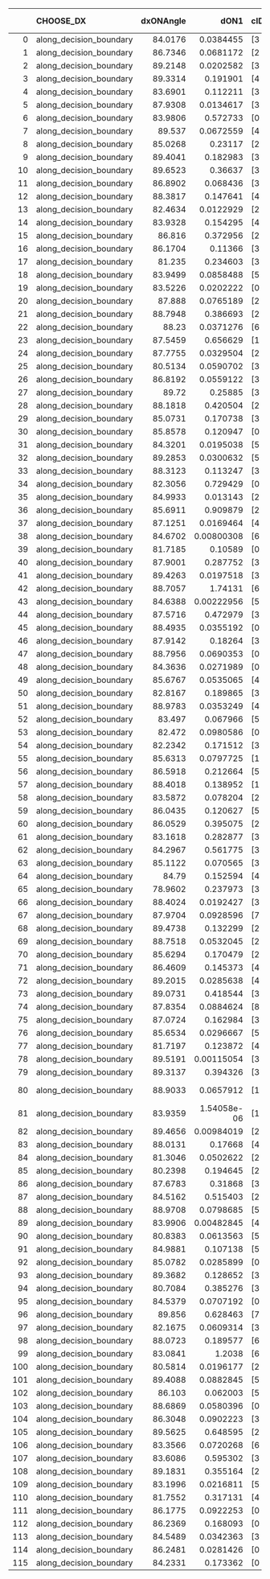 |     | CHOOSE_DX               |   dxONAngle |        dON1 | cIDON1   |   dON_patch_1 |   nTON |         dON |   dxOFFAngle |       dOFF1 | cIDOFF1   |   dOFF_patch_1 |   nTOFF |        dOFF | SUCCESS   |   nExp |   dual_point_id |   subpoint_time_seconds |   total_execution_time |        logp |         dOFF/dON | Vote dOFF>dON   |
|----:|:------------------------|------------:|------------:|:---------|--------------:|-------:|------------:|-------------:|------------:|:----------|---------------:|--------:|------------:|:----------|-------:|----------------:|------------------------:|-----------------------:|------------:|-----------------:|:----------------|
|   0 | along_decision_boundary |     84.0176 | 0.0384455   | [3 7]    |   0.0384455   |      1 | 0.0384455   |      84.7687 | 0.219325    | [3 7]     |    0.219325    |       1 | 0.219325    | True      |      1 |               1 |                1.12049  |                1.93411 |  0          |      5.70482     | True            |
|   1 | along_decision_boundary |     86.7346 | 0.0681172   | [2 4]    |   0.0681172   |      1 | 0.0681172   |      85.8968 | 0.0792067   | [2 4]     |    0.0792067   |       1 | 0.0792067   | True      |      2 |               2 |                1.0156   |                3.03661 | -0.5        |      1.1628      | True            |
|   2 | along_decision_boundary |     89.2148 | 0.0202582   | [3 6]    |   0.0202582   |      1 | 0.0202582   |      89.4778 | 0.088799    | [3 6]     |    0.088799    |       1 | 0.088799    | True      |      3 |               3 |                0.73251  |                3.85388 | -1          |      4.38336     | True            |
|   3 | along_decision_boundary |     89.3314 | 0.191901    | [4 7]    |   0.191901    |      1 | 0.191901    |      86.5558 | 0.0767771   | [4 7]     |    0.0767771   |       1 | 0.0767771   | False     |      4 |               4 |                0.781441 |                4.75112 | -1.5        |      0.400086    | False           |
|   4 | along_decision_boundary |     83.6901 | 0.112211    | [3 5]    |   0.112211    |      1 | 0.112211    |      81.0421 | 0.111796    | [3 5]     |    0.111796    |       1 | 0.111796    | False     |      5 |               5 |                0.781869 |                5.61171 | -0.5        |      0.996305    | False           |
|   5 | along_decision_boundary |     87.9308 | 0.0134617   | [3 6]    |   0.0134617   |      1 | 0.0134617   |      89.3384 | 0.1182      | [3 6]     |    0.1182      |       1 | 0.1182      | True      |      6 |               6 |                0.787655 |                6.46448 | -0.1        |      8.78049     | True            |
|   6 | along_decision_boundary |     83.9806 | 0.572733    | [0 1]    |   0.572733    |      1 | 0.572733    |      85.8171 | 0.141403    | [0 1]     |    0.141403    |       1 | 0.141403    | False     |      7 |               7 |                1.59548  |                8.09684 | -0.333333   |      0.246891    | False           |
|   7 | along_decision_boundary |     89.537  | 0.0672559   | [4 6]    |   0.0672559   |      1 | 0.0672559   |      89.019  | 0.0202946   | [4 6]     |    0.0202946   |       1 | 0.0202946   | False     |      8 |               8 |                1.26166  |                9.4074  | -0.0714286  |      0.301752    | False           |
|   8 | along_decision_boundary |     85.0268 | 0.23117     | [2 5]    |   0.23117     |      1 | 0.23117     |      87.1872 | 1.14154     | [2 5]     |    1.14154     |       1 | 1.14154     | True      |      9 |               9 |                1.13217  |               10.7967  | -0          |      4.93808     | True            |
|   9 | along_decision_boundary |     89.4041 | 0.182983    | [3 5]    |   0.182983    |      1 | 0.182983    |      89.1576 | 0.255733    | [3 5]     |    0.255733    |       1 | 0.255733    | True      |     10 |              10 |                1.0798   |               11.9294  | -0.0555556  |      1.39758     | True            |
|  10 | along_decision_boundary |     89.6523 | 0.36637     | [3 9]    |   0.36637     |      1 | 0.36637     |      89.9573 | 0.165513    | [3 9]     |    0.165513    |       1 | 0.165513    | False     |     11 |              11 |                1.13248  |               13.1497  | -0.2        |      0.451764    | False           |
|  11 | along_decision_boundary |     86.8902 | 0.068436    | [3 5]    |   0.068436    |      1 | 0.068436    |      89.2392 | 0.226801    | [3 5]     |    0.226801    |       1 | 0.226801    | True      |     12 |              12 |                0.772763 |               13.9586  | -0.0454545  |      3.31406     | True            |
|  12 | along_decision_boundary |     88.3817 | 0.147641    | [4 6]    |   0.147641    |      1 | 0.147641    |      88.4307 | 0.396317    | [4 6]     |    0.396317    |       1 | 0.396317    | True      |     13 |              13 |                1.03824  |               15.1117  | -0.166667   |      2.68433     | True            |
|  13 | along_decision_boundary |     82.4634 | 0.0122929   | [2 7]    |   0.0122929   |      1 | 0.0122929   |      83.7058 | 0.119456    | [2 7]     |    0.119456    |       1 | 0.119456    | True      |     14 |              14 |                0.770853 |               15.9791  | -0.346154   |      9.71746     | True            |
|  14 | along_decision_boundary |     83.9328 | 0.154295    | [4 7]    |   0.154295    |      1 | 0.154295    |      82.1598 | 0.0339345   | [4 7]     |    0.0339345   |       1 | 0.0339345   | False     |     15 |              15 |                0.740383 |               16.8781  | -0.571429   |      0.219932    | False           |
|  15 | along_decision_boundary |     86.816  | 0.372956    | [2 3]    |   0.372956    |      1 | 0.372956    |      86.7098 | 0.00835758  | [2 3]     |    0.00835758  |       1 | 0.00835758  | False     |     16 |              16 |                0.755819 |               17.7927  | -0.3        |      0.0224091   | False           |
|  16 | along_decision_boundary |     86.1704 | 0.11366     | [3 4]    |   0.11366     |      1 | 0.11366     |      85.8171 | 0.0127523   | [3 4]     |    0.0127523   |       1 | 0.0127523   | False     |     17 |              17 |                0.646972 |               18.5354  | -0.125      |      0.112197    | False           |
|  17 | along_decision_boundary |     81.235  | 0.234603    | [3 5]    |   0.234603    |      1 | 0.234603    |      82.7204 | 0.114294    | [3 5]     |    0.114294    |       1 | 0.114294    | False     |     18 |              18 |                0.79238  |               19.5135  | -0.0294118  |      0.487179    | False           |
|  18 | along_decision_boundary |     83.9499 | 0.0858488   | [5 6]    |   0.0858488   |      1 | 0.0858488   |      85.7584 | 0.0082277   | [5 6]     |    0.0082277   |       1 | 0.0082277   | False     |     19 |              19 |                0.742438 |               20.4064  | -0          |      0.0958394   | False           |
|  19 | along_decision_boundary |     83.5226 | 0.0202222   | [0 2]    |   0.0202222   |      1 | 0.0202222   |      89.1282 | 0.443996    | [1 2]     |    0.443996    |       1 | 0.443996    | True      |     20 |              20 |                1.18476  |               21.6688  | -0.0263158  |     21.9558      | True            |
|  20 | along_decision_boundary |     87.888  | 0.0765189   | [2 7]    |   0.0765189   |      1 | 0.0765189   |      88.2291 | 0.275752    | [2 7]     |    0.275752    |       1 | 0.275752    | True      |     21 |              21 |                0.686512 |               22.4261  | -0          |      3.60371     | True            |
|  21 | along_decision_boundary |     88.7948 | 0.386693    | [2 7]    |   0.386693    |      1 | 0.386693    |      88.7955 | 0.103208    | [2 7]     |    0.103208    |       1 | 0.103208    | False     |     22 |              22 |                1.40292  |               23.9749  | -0.0238095  |      0.2669      | False           |
|  22 | along_decision_boundary |     88.23   | 0.0371276   | [6 9]    |   0.0371276   |      1 | 0.0371276   |      88.736  | 0.28172     | [6 9]     |    0.28172     |       1 | 0.28172     | True      |     23 |              23 |                0.917605 |               25.0373  | -0          |      7.5879      | True            |
|  23 | along_decision_boundary |     87.5459 | 0.656629    | [1 2]    |   0.656629    |      1 | 0.656629    |      84.7015 | 0.290561    | [0 2]     |    0.290561    |       1 | 0.290561    | False     |     24 |              24 |                1.50665  |               26.6999  | -0.0217391  |      0.442503    | False           |
|  24 | along_decision_boundary |     87.7755 | 0.0329504   | [2 5]    |   0.0329504   |      1 | 0.0329504   |      89.9391 | 0.423919    | [2 5]     |    0.423919    |       1 | 0.423919    | True      |     25 |              25 |                1.21265  |               28.0629  | -0          |     12.8654      | True            |
|  25 | along_decision_boundary |     80.5134 | 0.0590702   | [3 6]    |   0.0590702   |      1 | 0.0590702   |      83.4378 | 0.0191192   | [3 6]     |    0.0191192   |       1 | 0.0191192   | False     |     26 |              26 |                0.962409 |               29.2027  | -0.02       |      0.32367     | False           |
|  26 | along_decision_boundary |     86.8192 | 0.0559122   | [3 5]    |   0.0559122   |      1 | 0.0559122   |      85.3699 | 0.00152545  | [3 5]     |    0.00152545  |       1 | 0.00152545  | False     |     27 |              27 |                0.777014 |               30.0446  | -0          |      0.0272829   | False           |
|  27 | along_decision_boundary |     89.72   | 0.25885     | [3 9]    |   0.25885     |      1 | 0.25885     |      89.1308 | 0.133074    | [3 9]     |    0.133074    |       1 | 0.133074    | False     |     28 |              29 |                2.13555  |               33.4493  | -0.0185185  |      0.514094    | False           |
|  28 | along_decision_boundary |     88.1818 | 0.420504    | [2 7]    |   0.420504    |      1 | 0.420504    |      88.7779 | 0.530822    | [2 7]     |    0.530822    |       1 | 0.530822    | True      |     29 |              30 |                2.44462  |               36.0183  | -0.0714286  |      1.26235     | True            |
|  29 | along_decision_boundary |     85.0731 | 0.170738    | [3 7]    |   0.170738    |      1 | 0.170738    |      86.1726 | 0.228628    | [3 7]     |    0.228628    |       1 | 0.228628    | True      |     30 |              31 |                0.872872 |               37.1028  | -0.0172414  |      1.33906     | True            |
|  30 | along_decision_boundary |     85.8578 | 0.120947    | [0 1]    |   0.120947    |      1 | 0.120947    |      87.6156 | 0.23862     | [0 1]     |    0.23862     |       1 | 0.23862     | True      |     31 |              32 |                1.40868  |               38.6404  | -0          |      1.97293     | True            |
|  31 | along_decision_boundary |     84.3201 | 0.0195038   | [5 9]    |   0.0195038   |      1 | 0.0195038   |      83.7295 | 0.0851971   | [5 9]     |    0.0851971   |       1 | 0.0851971   | True      |     32 |              33 |                1.19135  |               39.9126  | -0.016129   |      4.36823     | True            |
|  32 | along_decision_boundary |     89.2853 | 0.0300632   | [5 9]    |   0.0300632   |      1 | 0.0300632   |      88.4668 | 0.0119581   | [5 9]     |    0.0119581   |       1 | 0.0119581   | False     |     33 |              35 |                0.68356  |               41.4765  | -0.0625     |      0.397767    | False           |
|  33 | along_decision_boundary |     88.3123 | 0.113247    | [3 6]    |   0.113247    |      1 | 0.113247    |      88.7819 | 0.159784    | [3 6]     |    0.159784    |       1 | 0.159784    | True      |     34 |              36 |                1.29815  |               42.7845  | -0.0151515  |      1.41093     | True            |
|  34 | along_decision_boundary |     82.3056 | 0.729429    | [0 1]    |   0.729429    |      1 | 0.729429    |      83.3444 | 0.497452    | [0 1]     |    0.497452    |       1 | 0.497452    | False     |     35 |              37 |                1.07033  |               43.923   | -0.0588235  |      0.681975    | False           |
|  35 | along_decision_boundary |     84.9933 | 0.013143    | [2 3]    |   0.013143    |      1 | 0.013143    |      86.9335 | 0.0267043   | [2 3]     |    0.0267043   |       1 | 0.0267043   | True      |     36 |              38 |                0.736341 |               44.7562  | -0.0142857  |      2.03182     | True            |
|  36 | along_decision_boundary |     85.6911 | 0.909879    | [2 6]    |   0.909879    |      1 | 0.909879    |      88.0066 | 0.284804    | [2 6]     |    0.284804    |       1 | 0.284804    | False     |     37 |              39 |                1.695    |               46.551   | -0.0555556  |      0.313014    | False           |
|  37 | along_decision_boundary |     87.1251 | 0.0169464   | [4 8]    |   0.0169464   |      1 | 0.0169464   |      86.5414 | 0.195167    | [4 8]     |    0.195167    |       1 | 0.195167    | True      |     38 |              40 |                1.3767   |               47.9785  | -0.0135135  |     11.5167      | True            |
|  38 | along_decision_boundary |     84.6702 | 0.00800308  | [6 9]    |   0.00800308  |      1 | 0.00800308  |      85.3265 | 0.096803    | [6 9]     |    0.096803    |       1 | 0.096803    | True      |     39 |              41 |                0.856682 |               48.9187  | -0.0526316  |     12.0957      | True            |
|  39 | along_decision_boundary |     81.7185 | 0.10589     | [0 1]    |   0.10589     |      1 | 0.10589     |      84.4829 | 0.0347049   | [0 1]     |    0.0347049   |       1 | 0.0347049   | False     |     40 |              42 |                0.897084 |               50.0612  | -0.115385   |      0.327743    | False           |
|  40 | along_decision_boundary |     87.9001 | 0.287752    | [3 7]    |   0.287752    |      1 | 0.287752    |      88.5107 | 0.0207896   | [3 7]     |    0.0207896   |       1 | 0.0207896   | False     |     41 |              43 |                0.801956 |               50.9068  | -0.05       |      0.0722481   | False           |
|  41 | along_decision_boundary |     89.4263 | 0.0197518   | [3 5]    |   0.0197518   |      1 | 0.0197518   |      89.5383 | 0.00513529  | [3 5]     |    0.00513529  |       1 | 0.00513529  | False     |     42 |              44 |                0.760632 |               51.7773  | -0.0121951  |      0.259992    | False           |
|  42 | along_decision_boundary |     88.7057 | 1.74131     | [6 9]    |   1.74131     |      1 | 1.74131     |      89.6222 | 0.578191    | [6 9]     |    0.578191    |       1 | 0.578191    | False     |     43 |              45 |                1.53935  |               53.4165  | -0          |      0.332043    | False           |
|  43 | along_decision_boundary |     84.6388 | 0.00222956  | [5 6]    |   0.00222956  |      1 | 0.00222956  |      83.5891 | 0.0747593   | [5 6]     |    0.0747593   |       1 | 0.0747593   | True      |     44 |              46 |                0.936071 |               54.4185  | -0.0116279  |     33.531       | True            |
|  44 | along_decision_boundary |     87.5716 | 0.472979    | [3 7]    |   0.472979    |      1 | 0.472979    |      87.3694 | 0.0357905   | [3 7]     |    0.0357905   |       1 | 0.0357905   | False     |     45 |              47 |                1.00244  |               55.4549  | -0          |      0.0756705   | False           |
|  45 | along_decision_boundary |     88.4935 | 0.0355192   | [0 1]    |   0.0355192   |      1 | 0.0355192   |      89.1965 | 0.00146087  | [0 1]     |    0.00146087  |       1 | 0.00146087  | False     |     46 |              48 |                0.770361 |               56.2363  | -0.0111111  |      0.0411289   | False           |
|  46 | along_decision_boundary |     87.9142 | 0.18264     | [3 6]    |   0.18264     |      1 | 0.18264     |      87.2086 | 0.355564    | [3 6]     |    0.355564    |       1 | 0.355564    | True      |     47 |              49 |                1.11468  |               57.3619  | -0.0434783  |      1.9468      | True            |
|  47 | along_decision_boundary |     88.7956 | 0.0690353   | [0 5]    |   0.0690353   |      1 | 0.0690353   |      86.5954 | 0.0985563   | [1 5]     |    0.0985563   |       1 | 0.0985563   | True      |     48 |              50 |                0.685189 |               58.1417  | -0.0106383  |      1.42762     | True            |
|  48 | along_decision_boundary |     84.3636 | 0.0271989   | [0 1]    |   0.0271989   |      1 | 0.0271989   |      84.9865 | 0.126935    | [0 1]     |    0.126935    |       1 | 0.126935    | True      |     49 |              51 |                0.746399 |               58.9969  | -0          |      4.66692     | True            |
|  49 | along_decision_boundary |     85.6767 | 0.0535065   | [4 8]    |   0.0535065   |      1 | 0.0535065   |      84.8854 | 0.149871    | [4 8]     |    0.149871    |       1 | 0.149871    | True      |     50 |              52 |                0.748361 |               59.7872  | -0.0102041  |      2.80098     | True            |
|  50 | along_decision_boundary |     82.8167 | 0.189865    | [3 4]    |   0.189865    |      1 | 0.189865    |      84.5992 | 0.783355    | [3 4]     |    0.783355    |       1 | 0.783355    | True      |     51 |              53 |                1.4506   |               61.3326  | -0.04       |      4.12585     | True            |
|  51 | along_decision_boundary |     88.9783 | 0.0353249   | [4 8]    |   0.0353249   |      1 | 0.0353249   |      88.621  | 0.196397    | [4 8]     |    0.196397    |       1 | 0.196397    | True      |     52 |              54 |                1.1139   |               62.5237  | -0.0882353  |      5.55974     | True            |
|  52 | along_decision_boundary |     83.497  | 0.067966    | [5 9]    |   0.067966    |      1 | 0.067966    |      85.4899 | 0.149744    | [5 9]     |    0.149744    |       1 | 0.149744    | True      |     53 |              55 |                1.06848  |               63.6459  | -0.153846   |      2.20323     | True            |
|  53 | along_decision_boundary |     82.472  | 0.0980586   | [0 1]    |   0.0980586   |      1 | 0.0980586   |      83.162  | 0.187175    | [0 1]     |    0.187175    |       1 | 0.187175    | True      |     54 |              56 |                0.995614 |               64.7025  | -0.235849   |      1.90881     | True            |
|  54 | along_decision_boundary |     82.2342 | 0.171512    | [3 6]    |   0.171512    |      1 | 0.171512    |      81.4245 | 0.057809    | [3 6]     |    0.057809    |       1 | 0.057809    | False     |     55 |              57 |                0.781531 |               65.5419  | -0.333333   |      0.337055    | False           |
|  55 | along_decision_boundary |     85.6313 | 0.0797725   | [1 9]    |   0.0797725   |      1 | 0.0797725   |      85.1894 | 0.137494    | [0 9]     |    0.137494    |       1 | 0.137494    | True      |     56 |              58 |                0.75696  |               66.4866  | -0.227273   |      1.72358     | True            |
|  56 | along_decision_boundary |     86.5918 | 0.212664    | [5 6]    |   0.212664    |      1 | 0.212664    |      86.149  | 0.398649    | [5 6]     |    0.398649    |       1 | 0.398649    | True      |     57 |              59 |                0.861236 |               67.4026  | -0.321429   |      1.87455     | True            |
|  57 | along_decision_boundary |     88.4018 | 0.138952    | [1 9]    |   0.138952    |      1 | 0.138952    |      88.0337 | 0.039859    | [1 9]     |    0.039859    |       1 | 0.039859    | False     |     58 |              60 |                0.795197 |               68.2436  | -0.429825   |      0.286854    | False           |
|  58 | along_decision_boundary |     83.5872 | 0.078204    | [2 7]    |   0.078204    |      1 | 0.078204    |      86.5944 | 0.0634716   | [2 7]     |    0.0634716   |       1 | 0.0634716   | False     |     59 |              61 |                0.791341 |               69.066   | -0.310345   |      0.811615    | False           |
|  59 | along_decision_boundary |     86.0435 | 0.120627    | [5 7]    |   0.120627    |      1 | 0.120627    |      87.8596 | 0.0746997   | [5 7]     |    0.0746997   |       1 | 0.0746997   | False     |     60 |              62 |                0.985759 |               70.1485  | -0.211864   |      0.619264    | False           |
|  60 | along_decision_boundary |     86.0529 | 0.395075    | [2 7]    |   0.395075    |      1 | 0.395075    |      87.632  | 0.0400823   | [2 7]     |    0.0400823   |       1 | 0.0400823   | False     |     61 |              63 |                1.08315  |               71.2896  | -0.133333   |      0.101455    | False           |
|  61 | along_decision_boundary |     83.1618 | 0.282877    | [3 7]    |   0.282877    |      1 | 0.282877    |      86.9956 | 0.0381921   | [3 7]     |    0.0381921   |       1 | 0.0381921   | False     |     62 |              64 |                0.742152 |               72.0768  | -0.0737705  |      0.135013    | False           |
|  62 | along_decision_boundary |     84.2967 | 0.561775    | [3 6]    |   0.561775    |      1 | 0.561775    |      84.255  | 1.18281     | [3 6]     |    1.18281     |       1 | 1.18281     | True      |     63 |              65 |                1.69102  |               73.9096  | -0.0322581  |      2.10548     | True            |
|  63 | along_decision_boundary |     85.1122 | 0.070565    | [3 5]    |   0.070565    |      1 | 0.070565    |      85.9308 | 0.0518143   | [3 5]     |    0.0518143   |       1 | 0.0518143   | False     |     64 |              66 |                0.721028 |               74.7265  | -0.0714286  |      0.734277    | False           |
|  64 | along_decision_boundary |     84.79   | 0.152594    | [4 7]    |   0.152594    |      1 | 0.152594    |      86.3984 | 0.171713    | [4 7]     |    0.171713    |       1 | 0.171713    | True      |     65 |              67 |                0.655383 |               75.4927  | -0.03125    |      1.1253      | True            |
|  65 | along_decision_boundary |     78.9602 | 0.237973    | [3 5]    |   0.237973    |      1 | 0.237973    |      80.2889 | 0.585357    | [3 5]     |    0.585357    |       1 | 0.585357    | True      |     66 |              68 |                1.75918  |               77.3576  | -0.0692308  |      2.45976     | True            |
|  66 | along_decision_boundary |     88.4024 | 0.0192427   | [3 7]    |   0.0192427   |      1 | 0.0192427   |      87.0979 | 0.902499    | [3 7]     |    0.902499    |       1 | 0.902499    | True      |     67 |              69 |                1.22119  |               78.673   | -0.121212   |     46.9007      | True            |
|  67 | along_decision_boundary |     87.9704 | 0.0928596   | [7 9]    |   0.0928596   |      1 | 0.0928596   |      87.9228 | 0.381901    | [7 9]     |    0.381901    |       1 | 0.381901    | True      |     68 |              70 |                1.21656  |               79.9245  | -0.186567   |      4.11267     | True            |
|  68 | along_decision_boundary |     89.4738 | 0.132299    | [2 6]    |   0.132299    |      1 | 0.132299    |      88.5776 | 0.0527799   | [2 6]     |    0.0527799   |       1 | 0.0527799   | False     |     69 |              71 |                0.72842  |               80.8542  | -0.264706   |      0.398943    | False           |
|  69 | along_decision_boundary |     88.7518 | 0.0532045   | [2 3]    |   0.0532045   |      1 | 0.0532045   |      88.9761 | 0.150463    | [2 3]     |    0.150463    |       1 | 0.150463    | True      |     70 |              72 |                1.0257   |               82.0535  | -0.181159   |      2.82801     | True            |
|  70 | along_decision_boundary |     85.6294 | 0.170479    | [2 7]    |   0.170479    |      1 | 0.170479    |      86.93   | 0.0307691   | [2 7]     |    0.0307691   |       1 | 0.0307691   | False     |     71 |              73 |                0.844778 |               82.9627  | -0.257143   |      0.180486    | False           |
|  71 | along_decision_boundary |     86.4609 | 0.145373    | [4 5]    |   0.145373    |      1 | 0.145373    |      88.9486 | 0.0260339   | [4 5]     |    0.0260339   |       1 | 0.0260339   | False     |     72 |              74 |                1.02724  |               84.1161  | -0.176056   |      0.179084    | False           |
|  72 | along_decision_boundary |     89.2015 | 0.0285638   | [4 7]    |   0.0285638   |      1 | 0.0285638   |      88.5095 | 0.0177936   | [4 7]     |    0.0177936   |       1 | 0.0177936   | False     |     73 |              75 |                0.809987 |               85.0251  | -0.111111   |      0.622941    | False           |
|  73 | along_decision_boundary |     89.0731 | 0.418544    | [3 6]    |   0.418544    |      1 | 0.418544    |      87.4994 | 0.041317    | [3 6]     |    0.041317    |       1 | 0.041317    | False     |     74 |              76 |                1.67016  |               86.838   | -0.0616438  |      0.0987161   | False           |
|  74 | along_decision_boundary |     87.8354 | 0.0884624   | [8 9]    |   0.0884624   |      1 | 0.0884624   |      87.8391 | 0.282719    | [8 9]     |    0.282719    |       1 | 0.282719    | True      |     75 |              77 |                0.771958 |               87.6219  | -0.027027   |      3.19592     | True            |
|  75 | along_decision_boundary |     87.0724 | 0.162984    | [3 7]    |   0.162984    |      1 | 0.162984    |      88.2391 | 0.835588    | [3 7]     |    0.835588    |       1 | 0.835588    | True      |     76 |              78 |                1.90644  |               89.7457  | -0.06       |      5.12681     | True            |
|  76 | along_decision_boundary |     85.6534 | 0.0296667   | [5 7]    |   0.0296667   |      1 | 0.0296667   |      84.8247 | 0.147449    | [5 7]     |    0.147449    |       1 | 0.147449    | True      |     77 |              79 |                0.873174 |               90.8222  | -0.105263   |      4.9702      | True            |
|  77 | along_decision_boundary |     81.7197 | 0.123872    | [4 7]    |   0.123872    |      1 | 0.123872    |      81.0321 | 0.347293    | [4 7]     |    0.347293    |       1 | 0.347293    | True      |     78 |              80 |                1.57757  |               92.6103  | -0.162338   |      2.80364     | True            |
|  78 | along_decision_boundary |     89.5191 | 0.00115054  | [3 5]    |   0.00115054  |      1 | 0.00115054  |      89.2085 | 0.168391    | [3 5]     |    0.168391    |       1 | 0.168391    | True      |     79 |              81 |                0.729448 |               93.4027  | -0.230769   |    146.358       | True            |
|  79 | along_decision_boundary |     89.3137 | 0.394326    | [3 5]    |   0.394326    |      1 | 0.394326    |      87.6146 | 0.99259     | [3 5]     |    0.99259     |       1 | 0.99259     | True      |     80 |              82 |                1.49274  |               95.0462  | -0.310127   |      2.51718     | True            |
|  80 | along_decision_boundary |     88.9033 | 0.0657912   | [1 5]    |   0.0657912   |      1 | 0.0657912   |      88.9506 | 6.12886e-06 | [1 5]     |    6.12886e-06 |       1 | 6.12886e-06 | False     |     81 |              83 |                0.727141 |               95.969   | -0.4        |      9.31561e-05 | False           |
|  81 | along_decision_boundary |     83.9359 | 1.54058e-06 | [1 9]    |   1.54058e-06 |      1 | 1.54058e-06 |      85.874  | 0.22159     | [0 9]     |    0.22159     |       1 | 0.22159     | True      |     82 |              84 |                0.747293 |               96.9068  | -0.302469   | 143836           | True            |
|  82 | along_decision_boundary |     89.4656 | 0.00984019  | [2 6]    |   0.00984019  |      1 | 0.00984019  |      88.5558 | 0.168728    | [2 6]     |    0.168728    |       1 | 0.168728    | True      |     83 |              85 |                0.770305 |               97.7303  | -0.390244   |     17.1468      | True            |
|  83 | along_decision_boundary |     88.0131 | 0.17668     | [4 7]    |   0.17668     |      1 | 0.17668     |      88.7448 | 0.00287234  | [4 7]     |    0.00287234  |       1 | 0.00287234  | False     |     84 |              86 |                0.771477 |               98.5842  | -0.487952   |      0.0162574   | False           |
|  84 | along_decision_boundary |     81.3046 | 0.0502622   | [2 9]    |   0.0502622   |      1 | 0.0502622   |      84.09   | 0.778911    | [2 9]     |    0.778911    |       1 | 0.778911    | True      |     85 |              87 |                1.08753  |               99.7294  | -0.380952   |     15.497       | True            |
|  85 | along_decision_boundary |     80.2398 | 0.194645    | [2 9]    |   0.194645    |      1 | 0.194645    |      83.7168 | 0.0506667   | [2 9]     |    0.0506667   |       1 | 0.0506667   | False     |     86 |              88 |                1.23013  |              101.051   | -0.476471   |      0.260303    | False           |
|  86 | along_decision_boundary |     87.6783 | 0.31868     | [3 4]    |   0.31868     |      1 | 0.31868     |      89.538  | 0.594402    | [3 4]     |    0.594402    |       1 | 0.594402    | True      |     87 |              89 |                1.59309  |              102.811   | -0.372093   |      1.8652      | True            |
|  87 | along_decision_boundary |     84.5162 | 0.515403    | [2 6]    |   0.515403    |      1 | 0.515403    |      86.8773 | 0.0746867   | [2 6]     |    0.0746867   |       1 | 0.0746867   | False     |     88 |              90 |                1.88934  |              104.786   | -0.465517   |      0.144909    | False           |
|  88 | along_decision_boundary |     88.9708 | 0.0798685   | [5 9]    |   0.0798685   |      1 | 0.0798685   |      89.1977 | 0.327257    | [5 9]     |    0.327257    |       1 | 0.327257    | True      |     89 |              91 |                0.705803 |              105.582   | -0.363636   |      4.09745     | True            |
|  89 | along_decision_boundary |     83.9906 | 0.00482845  | [4 6]    |   0.00482845  |      1 | 0.00482845  |      86.8837 | 0.440024    | [4 6]     |    0.440024    |       1 | 0.440024    | True      |     90 |              92 |                1.04317  |              106.805   | -0.455056   |     91.1315      | True            |
|  90 | along_decision_boundary |     80.8383 | 0.0613563   | [5 6]    |   0.0613563   |      1 | 0.0613563   |      81.6901 | 0.0452171   | [5 6]     |    0.0452171   |       1 | 0.0452171   | False     |     91 |              93 |                0.884822 |              107.775   | -0.555556   |      0.736959    | False           |
|  91 | along_decision_boundary |     84.9881 | 0.107138    | [5 7]    |   0.107138    |      1 | 0.107138    |      86.8712 | 0.0687625   | [5 7]     |    0.0687625   |       1 | 0.0687625   | False     |     92 |              94 |                0.66855  |              108.499   | -0.445055   |      0.641813    | False           |
|  92 | along_decision_boundary |     85.0782 | 0.0285899   | [0 1]    |   0.0285899   |      1 | 0.0285899   |      84.3512 | 0.015215    | [0 1]     |    0.015215    |       1 | 0.015215    | False     |     93 |              95 |                0.791852 |              109.366   | -0.347826   |      0.532181    | False           |
|  93 | along_decision_boundary |     89.3682 | 0.128652    | [3 5]    |   0.128652    |      1 | 0.128652    |      86.4879 | 0.0169116   | [3 5]     |    0.0169116   |       1 | 0.0169116   | False     |     94 |              96 |                0.783748 |              110.212   | -0.263441   |      0.131453    | False           |
|  94 | along_decision_boundary |     80.7084 | 0.385276    | [3 6]    |   0.385276    |      1 | 0.385276    |      81.2428 | 0.121588    | [3 6]     |    0.121588    |       1 | 0.121588    | False     |     95 |              97 |                1.36578  |              111.705   | -0.191489   |      0.315587    | False           |
|  95 | along_decision_boundary |     84.5379 | 0.0707192   | [0 3]    |   0.0707192   |      1 | 0.0707192   |      89.8933 | 0.144353    | [1 3]     |    0.144353    |       1 | 0.144353    | True      |     96 |              98 |                0.856395 |              112.621   | -0.131579   |      2.04121     | True            |
|  96 | along_decision_boundary |     89.856  | 0.628463    | [7 9]    |   0.628463    |      1 | 0.628463    |      89.0152 | 0.0420699   | [7 9]     |    0.0420699   |       1 | 0.0420699   | False     |     97 |              99 |                1.09385  |              113.938   | -0.1875     |      0.066941    | False           |
|  97 | along_decision_boundary |     82.1675 | 0.0609314   | [3 6]    |   0.0609314   |      1 | 0.0609314   |      85.5922 | 0.29074     | [3 6]     |    0.29074     |       1 | 0.29074     | True      |     98 |             100 |                0.709002 |              114.752   | -0.128866   |      4.7716      | True            |
|  98 | along_decision_boundary |     88.0723 | 0.189577    | [6 7]    |   0.189577    |      1 | 0.189577    |      88.2161 | 0.176594    | [6 7]     |    0.176594    |       1 | 0.176594    | False     |     99 |             101 |                0.745111 |              115.594   | -0.183673   |      0.931513    | False           |
|  99 | along_decision_boundary |     83.0841 | 1.2038      | [6 9]    |   1.2038      |      1 | 1.2038      |      84.0822 | 0.21438     | [6 9]     |    0.21438     |       1 | 0.21438     | False     |    100 |             102 |                1.41396  |              117.165   | -0.126263   |      0.178086    | False           |
| 100 | along_decision_boundary |     80.5814 | 0.0196177   | [2 7]    |   0.0196177   |      1 | 0.0196177   |      77.2945 | 0.13551     | [2 7]     |    0.13551     |       1 | 0.13551     | True      |    101 |             103 |                0.817322 |              118.202   | -0.08       |      6.90754     | True            |
| 101 | along_decision_boundary |     89.4088 | 0.0882845   | [5 6]    |   0.0882845   |      1 | 0.0882845   |      89.7582 | 0.0698809   | [5 6]     |    0.0698809   |       1 | 0.0698809   | False     |    102 |             104 |                0.743064 |              119.044   | -0.123762   |      0.791542    | False           |
| 102 | along_decision_boundary |     86.103  | 0.062003    | [5 6]    |   0.062003    |      1 | 0.062003    |      88.5962 | 0.0211581   | [5 6]     |    0.0211581   |       1 | 0.0211581   | False     |    103 |             105 |                0.692845 |              119.83    | -0.0784314  |      0.341243    | False           |
| 103 | along_decision_boundary |     88.6869 | 0.0580396   | [0 1]    |   0.0580396   |      1 | 0.0580396   |      88.0153 | 0.209481    | [0 1]     |    0.209481    |       1 | 0.209481    | True      |    104 |             106 |                1.21175  |              121.234   | -0.0436893  |      3.60928     | True            |
| 104 | along_decision_boundary |     86.3048 | 0.0902223   | [3 7]    |   0.0902223   |      1 | 0.0902223   |      86.1823 | 0.528061    | [3 7]     |    0.528061    |       1 | 0.528061    | True      |    105 |             107 |                1.01784  |              122.38    | -0.0769231  |      5.85289     | True            |
| 105 | along_decision_boundary |     89.5625 | 0.648595    | [2 9]    |   0.648595    |      1 | 0.648595    |      89.5981 | 0.0581185   | [2 9]     |    0.0581185   |       1 | 0.0581185   | False     |    106 |             108 |                2.02577  |              124.589   | -0.119048   |      0.0896068   | False           |
| 106 | along_decision_boundary |     83.3566 | 0.0720268   | [6 9]    |   0.0720268   |      1 | 0.0720268   |      84.7191 | 0.000808475 | [6 9]     |    0.000808475 |       1 | 0.000808475 | False     |    107 |             109 |                0.88161  |              125.516   | -0.0754717  |      0.0112246   | False           |
| 107 | along_decision_boundary |     83.6086 | 0.595302    | [3 9]    |   0.595302    |      1 | 0.595302    |      82.9724 | 0.206522    | [3 9]     |    0.206522    |       1 | 0.206522    | False     |    108 |             110 |                1.23     |              126.88    | -0.0420561  |      0.34692     | False           |
| 108 | along_decision_boundary |     89.1831 | 0.355164    | [2 4]    |   0.355164    |      1 | 0.355164    |      87.8621 | 1.0458      | [2 4]     |    1.0458      |       1 | 1.0458      | True      |    109 |             111 |                0.937963 |              127.869   | -0.0185185  |      2.94456     | True            |
| 109 | along_decision_boundary |     83.1996 | 0.0216811   | [5 7]    |   0.0216811   |      1 | 0.0216811   |      85.8898 | 0.0170893   | [5 7]     |    0.0170893   |       1 | 0.0170893   | False     |    110 |             112 |                0.822592 |              128.713   | -0.0412844  |      0.78821     | False           |
| 110 | along_decision_boundary |     81.7552 | 0.317131    | [4 8]    |   0.317131    |      1 | 0.317131    |      84.0147 | 0.214045    | [4 8]     |    0.214045    |       1 | 0.214045    | False     |    111 |             113 |                1.22567  |              130.037   | -0.0181818  |      0.674943    | False           |
| 111 | along_decision_boundary |     86.1775 | 0.0922253   | [0 1]    |   0.0922253   |      1 | 0.0922253   |      88.863  | 0.564229    | [0 1]     |    0.564229    |       1 | 0.564229    | True      |    112 |             114 |                0.721019 |              130.938   | -0.0045045  |      6.11795     | True            |
| 112 | along_decision_boundary |     86.2369 | 0.168093    | [0 1]    |   0.168093    |      1 | 0.168093    |      86.8646 | 0.339625    | [0 1]     |    0.339625    |       1 | 0.339625    | True      |    113 |             115 |                1.17007  |              132.202   | -0.0178571  |      2.02047     | True            |
| 113 | along_decision_boundary |     84.5489 | 0.0342363   | [3 9]    |   0.0342363   |      1 | 0.0342363   |      84.292  | 0.0260922   | [3 9]     |    0.0260922   |       1 | 0.0260922   | False     |    114 |             116 |                0.785845 |              133.062   | -0.039823   |      0.762122    | False           |
| 114 | along_decision_boundary |     86.2481 | 0.0281426   | [0 7]    |   0.0281426   |      1 | 0.0281426   |      87.8236 | 0.0138259   | [0 7]     |    0.0138259   |       1 | 0.0138259   | False     |    115 |             117 |                0.698419 |              133.792   | -0.0175439  |      0.491281    | False           |
| 115 | along_decision_boundary |     84.2331 | 0.173362    | [0 4]    |   0.173362    |      1 | 0.173362    |      89.0878 | 0.0388178   | [1 4]     |    0.0388178   |       1 | 0.0388178   | False     |    116 |             118 |                0.691577 |              134.688   | -0.00434783 |      0.223912    | False           |
